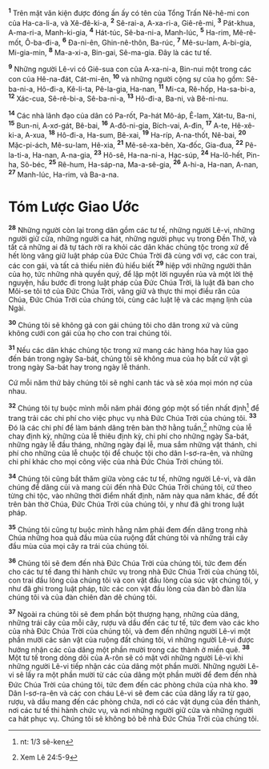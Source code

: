 <sup><b>1</b></sup> Trên mặt văn kiện được đóng ấn ấy có tên của Tổng Trấn Nê-hê-mi con của Ha-ca-li-a, và Xê-đê-ki-a, <sup><b>2</b></sup> Sê-rai-a, A-xa-ri-a, Giê-rê-mi, <sup><b>3</b></sup> Pát-khua, A-ma-ri-a, Manh-ki-gia, <sup><b>4</b></sup> Hát-túc, Sê-ba-ni-a, Manh-lúc, <sup><b>5</b></sup> Ha-rim, Mê-rê-mốt, Ô-ba-đi-a, <sup><b>6</b></sup> Ða-ni-ên, Ghin-nê-thôn, Ba-rúc, <sup><b>7</b></sup> Mê-su-lam, A-bi-gia, Mi-gia-min, <sup><b>8</b></sup> Ma-a-xi-a, Bin-gai, Sê-ma-gia. Ðây là các tư tế.

<sup><b>9</b></sup> Những người Lê-vi có Giê-sua con của A-xa-ni-a, Bin-nui một trong các con của Hê-na-đát, Cát-mi-ên, <sup><b>10</b></sup> và những người cộng sự của họ gồm: Sê-ba-ni-a, Hô-đi-a, Kê-li-ta, Pê-la-gia, Ha-nan, <sup><b>11</b></sup> Mi-ca, Rê-hốp, Ha-sa-bi-a, <sup><b>12</b></sup> Xác-cua, Sê-rê-bi-a, Sê-ba-ni-a, <sup><b>13</b></sup> Hô-đi-a, Ba-ni, và Bê-ni-nu.

<sup><b>14</b></sup> Các nhà lãnh đạo của dân có Pa-rốt, Pa-hát Mô-áp, Ê-lam, Xát-tu, Ba-ni, <sup><b>15</b></sup> Bun-ni, A-xơ-gát, Bê-bai, <sup><b>16</b></sup> A-đô-ni-gia, Bích-vai, A-đin, <sup><b>17</b></sup> A-te, Hê-xê-ki-a, A-xua, <sup><b>18</b></sup> Hô-đi-a, Ha-sum, Bê-xai, <sup><b>19</b></sup> Ha-ríp, A-na-thốt, Nê-bai, <sup><b>20</b></sup> Mặc-pi-ách, Mê-su-lam, Hê-xia, <sup><b>21</b></sup> Mê-sê-xa-bên, Xa-đốc, Gia-đua, <sup><b>22</b></sup> Pê-la-ti-a, Ha-nan, A-na-gia, <sup><b>23</b></sup> Hô-sê, Ha-na-ni-a, Hạc-súp, <sup><b>24</b></sup> Ha-lô-hết, Pin-ha, Sô-béc, <sup><b>25</b></sup> Rê-hum, Ha-sáp-na, Ma-a-sê-gia, <sup><b>26</b></sup> A-hi-a, Ha-nan, A-nan, <sup><b>27</b></sup> Manh-lúc, Ha-rim, và Ba-a-na.

# Tóm Lược Giao Ước
<sup><b>28</b></sup> Những người còn lại trong dân gồm các tư tế, những người Lê-vi, những người giữ cửa, những người ca hát, những người phục vụ trong Ðền Thờ, và tất cả những ai đã tự tách rời ra khỏi các dân khác chủng tộc trong xứ để hết lòng vâng giữ luật pháp của Ðức Chúa Trời đã cùng với vợ, các con trai, các con gái, và tất cả thiếu niên đủ hiểu biết <sup><b>29</b></sup> hiệp với những người thân của họ, tức những nhà quyền quý, để lập một lời nguyền rủa và một lời thệ nguyện, hầu bước đi trong luật pháp của Ðức Chúa Trời, là luật đã ban cho Môi-se tôi tớ của Ðức Chúa Trời, vâng giữ và thực thi mọi điều răn của Chúa, Ðức Chúa Trời của chúng tôi, cùng các luật lệ và các mạng lịnh của Ngài.

<sup><b>30</b></sup> Chúng tôi sẽ không gả con gái chúng tôi cho dân trong xứ và cũng không cưới con gái của họ cho con trai chúng tôi.

<sup><b>31</b></sup> Nếu các dân khác chủng tộc trong xứ mang các hàng hóa hay lúa gạo đến bán trong ngày Sa-bát, chúng tôi sẽ không mua của họ bất cứ vật gì trong ngày Sa-bát hay trong ngày lễ thánh.

Cứ mỗi năm thứ bảy chúng tôi sẽ nghỉ canh tác và sẽ xóa mọi món nợ của nhau.

<sup><b>32</b></sup> Chúng tôi tự buộc mình mỗi năm phải đóng góp một số tiền nhất định[^1] để trang trải các chi phí cho việc phục vụ nhà Ðức Chúa Trời của chúng tôi. <sup><b>33</b></sup> Ðó là các chi phí để làm bánh dâng trên bàn thờ hằng tuần,[^2] những của lễ chay định kỳ, những của lễ thiêu định kỳ, chi phí cho những ngày Sa-bát, những ngày lễ đầu tháng, những ngày đại lễ, mua sắm những vật thánh, chi phí cho những của lễ chuộc tội để chuộc tội cho dân I-sơ-ra-ên, và những chi phí khác cho mọi công việc của nhà Ðức Chúa Trời chúng tôi.

<sup><b>34</b></sup> Chúng tôi cũng bắt thăm giữa vòng các tư tế, những người Lê-vi, và dân chúng để dâng củi và mang củi đến nhà Ðức Chúa Trời chúng tôi, cứ theo từng chi tộc, vào những thời điểm nhất định, năm này qua năm khác, để đốt trên bàn thờ Chúa, Ðức Chúa Trời của chúng tôi, y như đã ghi trong luật pháp.

<sup><b>35</b></sup> Chúng tôi cũng tự buộc mình hằng năm phải đem đến dâng trong nhà Chúa những hoa quả đầu mùa của ruộng đất chúng tôi và những trái cây đầu mùa của mọi cây ra trái của chúng tôi.

<sup><b>36</b></sup> Chúng tôi sẽ đem đến nhà Ðức Chúa Trời của chúng tôi, tức đem đến cho các tư tế đang thi hành chức vụ trong nhà Ðức Chúa Trời của chúng tôi, con trai đầu lòng của chúng tôi và con vật đầu lòng của súc vật chúng tôi, y như đã ghi trong luật pháp, tức các con vật đầu lòng của đàn bò đàn lừa chúng tôi và của đàn chiên đàn dê chúng tôi.

<sup><b>37</b></sup> Ngoài ra chúng tôi sẽ đem phần bột thượng hạng, những của dâng, những trái cây của mỗi cây, rượu và dầu đến các tư tế, tức đem vào các kho của nhà Ðức Chúa Trời của chúng tôi, và đem đến những người Lê-vi một phần mười các sản vật của ruộng đất chúng tôi, vì những người Lê-vi được hưởng nhận các của dâng một phần mười trong các thành ở miền quê. <sup><b>38</b></sup> Một tư tế trong dòng dõi của A-rôn sẽ có mặt với những người Lê-vi khi những người Lê-vi tiếp nhận các của dâng một phần mười. Những người Lê-vi sẽ lấy ra một phần mười từ các của dâng một phần mười để đem đến nhà Ðức Chúa Trời của chúng tôi, tức đem đến các phòng chứa của nhà kho. <sup><b>39</b></sup> Dân I-sơ-ra-ên và các con cháu Lê-vi sẽ đem các của dâng lấy ra từ gạo, rượu, và dầu mang đến các phòng chứa, nơi có các vật dụng của đền thánh, nơi các tư tế thi hành chức vụ, và nơi những người giữ cửa và những người ca hát phục vụ. Chúng tôi sẽ không bỏ bê nhà Ðức Chúa Trời của chúng tôi.

[^1]: nt: 1/3 sê-ken
[^2]: Xem Lê 24:5-9

